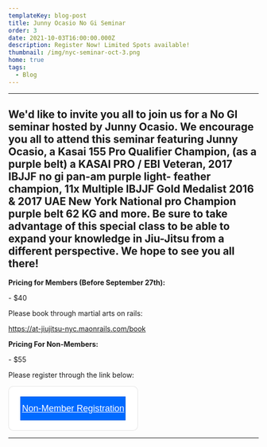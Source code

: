```yaml
---
templateKey: blog-post
title: Junny Ocasio No Gi Seminar
order: 3
date: 2021-10-03T16:00:00.000Z
description: Register Now! Limited Spots available!
thumbnail: /img/nyc-seminar-oct-3.png
home: true
tags:
  - Blog
---
```

- - -

## We'd like to invite you all to join us for a No GI seminar hosted by Junny Ocasio. We encourage you all to attend this seminar featuring Junny Ocasio, a Kasai 155 Pro Qualifier Champion, (as a purple belt) a KASAI PRO / EBI Veteran, 2017 IBJJF no gi pan-am purple light- feather champion, 11x Multiple IBJJF Gold Medalist 2016 & 2017 UAE New York National pro Champion purple belt 62 KG and more.  Be sure to take advantage of this special class to be able to expand your knowledge in Jiu-Jitsu from a different perspective. We hope to see you all there!

**Pricing for Members (Before September 27th):**

\- $40

Please book through martial arts on rails:

<https://at-jiujitsu-nyc.maonrails.com/book>

**Pricing For Non-Members:**

\- $55

Please register through the link below:

<div style="
  overflow: auto;
  display: flex;
  flex-direction: column;
  justify-content: flex-end;
  align-items: center;
  width: 258.96px;
  background: #FFFFFF;
  border: 1px solid rgba(0, 0, 0, 0.1);
  box-shadow: -2px 10px 5px rgba(0, 0, 0, 0);
  border-radius: 10px;
  font-family: Source Serif Pro, SQ Market, Helvetica, Arial, sans-serif;
  ">
  <div style="padding: 20px;">
  <a target="_blank" href="https://checkout.square.site/merchant/029SPHATQHNVN/checkout/G7LHMUAOQBQONFV4FTULNPBC?src=embed" style="
    display: inline-block;
    font-size: 18px;
    line-height: 48px;
    height: 48px;
    color: #ffffff;
    min-width: 212px;
    background-color: #006aff;
    text-align: center;
    box-shadow: 0 0 0 1px rgba(0,0,0,.1) inset;
    border-radius: 0px;
  ">Non-Member Registration</a>
  </div>
    <link rel="stylesheet" href="https://fonts.googleapis.com/css?family=Source Serif Pro">
</div>

- - -
